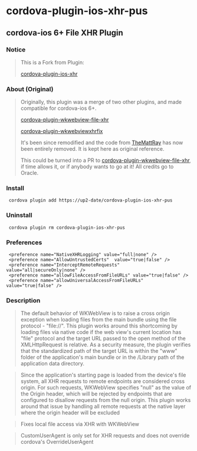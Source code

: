 # cordova-plugin-ios-xhr-pus
## cordova-ios 6+ File XHR Plugin

### Notice
> This is a Fork from Plugin:
> 
> [cordova-plugin-ios-xhr](https://github.com/globules-io/cordova-plugin-ios-xhr)

### About (Original)
> Originally, this plugin was a merge of two other plugins, and made compatible for cordova-ios 6+.
>
> [cordova-plugin-wkwebview-file-xhr](https://github.com/oracle/cordova-plugin-wkwebview-file-xhr)
>
> [cordova-plugin-wkwebviewxhrfix](https://github.com/TheMattRay/cordova-plugin-wkwebviewxhrfix)
>
> It's been since remodified and the code from [TheMattRay](https://github.com/TheMattRay) has now been entirely removed. It is kept here as original reference. 
>
> This could be turned into a PR to [cordova-plugin-wkwebview-file-xhr](https://github.com/oracle/cordova-plugin-wkwebview-file-xhr), if time allows it, or if anybody wants to go at it! All credits go to Oracle. 

### Install
     cordova plugin add https://up2-date/cordova-plugin-ios-xhr-pus
### Uninstall
     cordova plugin rm cordova-plugin-ios-xhr-pus
### Preferences

     <preference name="NativeXHRLogging" value="full|none" />
     <preference name="AllowUntrustedCerts"  value="true|false" />
     <preference name="InterceptRemoteRequests" value="all|secureOnly|none" />
     <preference name="allowFileAccessFromFileURLs" value="true|false" />
     <preference name="allowUniversalAccessFromFileURLs" value="true|false" />
     
### Description

>The default behavior of WKWebView is to raise a cross origin exception when loading files from the main bundle using the file protocol - "file://". This plugin works around this shortcoming by loading files via native code if the web view's current location has "file" protocol and the target URL passed to the open method of the XMLHttpRequest is relative. As a security measure, the plugin verifies that the standardized path of the target URL is within the "www" folder of the application's main bundle or in the /Library path of the application data directory.

>Since the application's starting page is loaded from the device's file system, all XHR requests to remote endpoints are considered cross origin. For such requests, WKWebView specifies "null" as the value of the Origin header, which will be rejected by endpoints that are configured to disallow requests from the null origin. This plugin works around that issue by handling all remote requests at the native layer where the origin header will be excluded

>Fixes local file access via XHR with WKWebView

>CustomUserAgent is only set for XHR requests and does not override cordova's OverrideUserAgent
